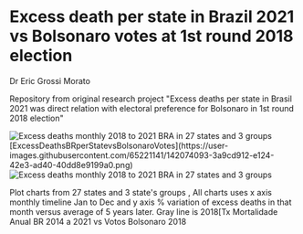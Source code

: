 <h1> Excess death per state in Brazil 2021 vs Bolsonaro votes at 1st round 2018 election</h1>
<quotes>Dr Eric Grossi Morato</quotes>
<p>Repository from original research project "Excess deaths per state in Brasil 2021 was direct relation with electoral preference for Bolsonaro in 1st round 2018 election"</p>
<img class="fit-picture"
     src="https://user-images.githubusercontent.com/65221141/142074093-3a9cd912-e124-42e3-ad40-40dd8e9199a0.png"
     alt="Excess deaths monthly 2018 to 2021 BRA in 27 states and 3 groups">
[ExcessDeathsBRperStatevsBolsonaroVotes](https://user-images.githubusercontent.com/65221141/142074093-3a9cd912-e124-42e3-ad40-40dd8e9199a0.png)
<img class="fit-picture"
     src="https://user-images.githubusercontent.com/65221141/142074093-3a9cd912-e124-42e3-ad40-40dd8e9199a0.png"
     alt="Excess deaths monthly 2018 to 2021 BRA in 27 states and 3 groups">
<p>Plot charts from 27 states and 3 state's groups , All charts uses x axis monthly timeline Jan to Dec and y axis % variation of excess deaths in that month versus average of 5 years later. Gray line is 2018[Tx Mortalidade Anual BR 2014 a 2021 vs Votos Bolsonaro 2018 </p>

